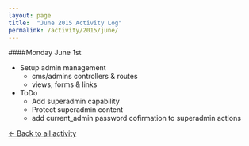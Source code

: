 ```yaml
---
layout: page
title:  "June 2015 Activity Log"
permalink: /activity/2015/june/
---
```


####Monday June 1st

* Setup admin management
	* cms/admins controllers & routes
	* views, forms & links 	
* ToDo
	* Add superadmin capability
	* Protect superadmin content
	* add current_admin password cofirmation to superadmin actions

[&larr; Back to all activity](/activity/)